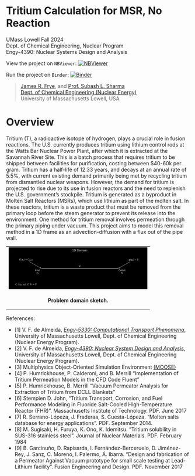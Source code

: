 # Tritium Calculation for MSR, No Reaction

UMass Lowell Fall 2024 <br>
Dept. of Chemical Engineering, Nuclear Program <br>
Engy-4390: Nuclear Systems Design and Analysis

View the project on `NBViewer`: [![NBViewer](https://raw.githubusercontent.com/jupyter/design/master/logos/Badges/nbviewer_badge.svg)](https://nbviewer.jupyter.org/github/dpploy/engy-4390/blob/main/projects/2024/tritium/report.ipynb)

Run the project on `Binder`: [![Binder](https://mybinder.org/badge_logo.svg)](https://mybinder.org/v2/gh/dpploy/engy-4390/HEAD?filepath=projects%2F2024%2Ftritium%2Freport.ipynb)

 >[James R. Frye](https://github.com/JamesFrye03), and [Prof. Subash L. Sharma](https://github.com/SubashSharma1008) <br>
 >[Dept. of Chemical Engineering (Nuclear Energy)](xxx) <br>
 >University of Massachusetts Lowell, USA <br>


# Overview
Tritium (T), a radioactive isotope of hydrogen, plays a crucial role in fusion reactions. The U.S. currently produces tritium using lithium control rods at the Watts Bar Nuclear Power Plant, after which it is extracted at the Savannah River Site. This is a batch process that requires tritium to be shipped between facilities for purification, costing between $40-60k per gram. Tritium has a half-life of 12.33 years, and decays at an annual rate of 5.5%, with current existing demand primarily being met by recycling tritium from dismantled nuclear weapons. However, the demand for tritium is projected to rise due to its use in fusion reactors and the need to replenish the U.S. government’s stockpile. Tritium is generated as a byproduct in Molten Salt Reactors (MSRs), which use lithium as part of the molten salt. In these reactors, tritium is a waste product that must be removed from the primary loop before the steam generator to prevent its release into the environment. One method for tritium removal involves permeation through the primary piping under vacuum. This project aims to model this removal method in a 1D frame as an advection-diffusion with a flux out of the pipe wall. 

|  |
|:---:|
| <img width="380" src="pics/domain.png" title="Problem domain"> |
| <p style="text-align:center;"><b>Problem domain sketch.</b></p> |

References:

- [1] V. F. de Almeida, [*Engy-5330: Computational Transport Phenomena*](https://github.com/dpploy/engy-5330),  University of Massachusetts Lowell, Dept. of Chemical Engineering (Nuclear Energy Program).
- [2] V. F. de Almeida, [*Engy-4390: Nuclear System Design and Analysis*](https://github.com/dpploy/engy-4390),  University of Massachusetts Lowell, Dept. of Chemical Engineering (Nuclear Energy Program).
- [3] Multiphysics Object-Oriented Simulation Environment [(MOOSE)](https://mooseframework.org)
- [4] P. Humrickhouse, P. Calderoni, and B. Merrill “Implementation of Tritium Permeation Models in the CFD Code Fluent”
- [5] P. Humrickhouse, B. Merrill “Vacuum Permeator Analysis for Extraction of Tritium from DCLL Blankets” <br>
- [6] Stempien D. John, “Tritium Transport, Corrosion, and Fuel Performance Modeling in Fluoride Salt-Cooled High-Temperature Reactor (FHR)”. Massachusetts Institute of Technology. PDF. June 2017
- [7] R. Serrano-Lópeza, J. Fraderaa, S. Cuesta-Lópeza. “Molten salts database for energy applications”. PDF. September 2014.
- [8] M. Sugisaki, H. Furuya, K. Ono, K. Idemitsu. “Tritium solubility in SUS-316 stainless steel”. Journal of Nuclear Materials. PDF. February 1984
- [9] B. Garcinuño, D. Rapisarda, I. Fernández-Berceruelo, D. Jiménez-Rey, J. Sanz, C. Moreno, I. Palermo, Á. Ibarra. “Design and fabrication of a Permeator Against Vacuum prototype for small scale testing at Lead-Lithium facility”. Fusion Engineering and Design. PDF. November 2017
